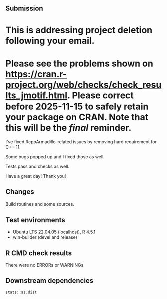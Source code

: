 ## Submission
This is addressing project deletion following your email.
===
Please see the problems shown on
<https://cran.r-project.org/web/checks/check_results_jmotif.html>.
Please correct before 2025-11-15 to safely retain your package on CRAN.
Note that this will be the *final* reminder.
===

I've fixed RcppArmadillo-related issues by removing hard requirement for C++ 11.

Some bugs popped up and I fixed those as well.

Tests pass and checks as well.

Have a great day! Thank you!


## Changes

Build routines and some sources.

## Test environments
* Ubuntu LTS 22.04.05 (localhost), R 4.5.1
* win-builder (devel and release)

## R CMD check results

There were no ERRORs or WARNINGs

## Downstream dependencies

`stats::as.dist`
